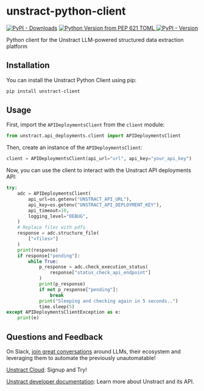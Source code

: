 # unstract-python-client
[![PyPI - Downloads](https://img.shields.io/pypi/dm/unstract-client)](https://pypi.org/project/unstract-client/)
[![Python Version from PEP 621 TOML](https://img.shields.io/python/required-version-toml?tomlFilePath=https%3A%2F%2Fraw.githubusercontent.com%2FZipstack%2Funstract-python-client%2Fmain%2Fpyproject.toml)
](https://pypi.org/project/unstract-client/)
[![PyPI - Version](https://img.shields.io/pypi/v/unstract-client)](https://pypi.org/project/unstract-client/)

Python client for the Unstract LLM-powered structured data extraction platform


## Installation

You can install the Unstract Python Client using pip:

```bash
pip install unstract-client
```

## Usage

First, import the `APIDeploymentsClient` from the `client` module:

```python
from unstract.api_deployments.client import APIDeploymentsClient
```

Then, create an instance of the `APIDeploymentsClient`:

```python
client = APIDeploymentsClient(api_url="url", api_key="your_api_key")
```

Now, you can use the client to interact with the Unstract API deployments API:

```python
try:
    adc = APIDeploymentsClient(
        api_url=os.getenv("UNSTRACT_API_URL"),
        api_key=os.getenv("UNSTRACT_API_DEPLOYMENT_KEY"),
        api_timeout=10,
        logging_level="DEBUG",
    )
    # Replace files with pdfs
    response = adc.structure_file(
        ["<files>"]
    )
    print(response)
    if response["pending"]:
        while True:
            p_response = adc.check_execution_status(
                response["status_check_api_endpoint"]
            )
            print(p_response)
            if not p_response["pending"]:
                break
            print("Sleeping and checking again in 5 seconds..")
            time.sleep(5)
except APIDeploymentsClientException as e:
    print(e)
```


## Questions and Feedback

On Slack, [join great conversations](https://join-slack.unstract.com/) around LLMs, their ecosystem and leveraging them to automate the previously unautomatable!

[Unstract Cloud](https://unstract.com/): Signup and Try!

[Unstract developer documentation](https://docs.unstract.com/): Learn more about Unstract and its API.
